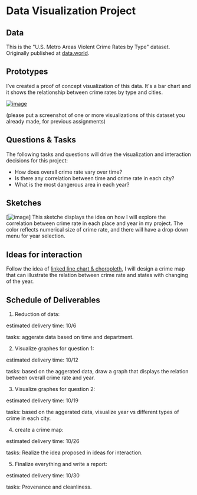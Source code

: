 # Data Visualization Project

## Data
This is the "U.S. Metro Areas Violent Crime Rates by Type" dataset. Originally published at [data.world](https://data.world/carlvlewis/u-s-metro-areas-violent-crime-rates-by-type-1970-2015). 

## Prototypes

I’ve created a proof of concept visualization of this data. It's a bar chart  and it shows the relationship between crime rates by type and cities.

[![image](https://user-images.githubusercontent.com/44675597/65655739-3cb03400-dfeb-11e9-9681-a7d6c6f38142.png)](https://beta.vizhub.com/yyaaa1/51d8e4ac85ba43a8b8924ec4ab674892)

(please put a screenshot of one or more visualizations of this dataset you already made, for previous assignments)

## Questions & Tasks

The following tasks and questions will drive the visualization and interaction decisions for this project:

 * How does overall crime rate vary over time?
 * Is there any correlation between time and crime rate in each city?
 * What is the most dangerous area in each year?
 

## Sketches

[![image](https://user-images.githubusercontent.com/44675597/65656505-10e27d80-dfee-11e9-99a0-a05b74976e10.png)]
This sketche displays the idea on how I will explore the correlation between crime rate in each place and year in my project.
The color reflects numerical size of crime rate, and there will have a drop down menu for year selection.

## Ideas for interaction
Follow the idea of [linked line chart & choropleth](http://curran.github.io/model/examples/d3LinkedChoropleth/), I will design a crime map that can illustrate the relation between crime rate and states with changing of the year. 

## Schedule of Deliverables
1. Reduction of data:



estimated delivery time: 10/6



tasks:
aggerate data based on time and department.

2. Visualize graphes for question 1:


estimated delivery time: 10/12



tasks:
based on the aggerated data, draw a graph that displays the relation between overall crime rate and year.

3. Visualize graphes for question 2:


estimated delivery time: 10/19


tasks:
based on the aggerated data, visualize year vs different types of crime in each city.

4. create a crime map:

estimated delivery time: 10/26


tasks:
Realize the idea proposed in ideas for interaction.

5. Finalize everything and write a report:


estimated delivery time: 10/30


tasks:
Provenance and cleanliness.



